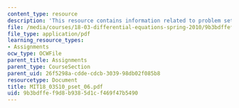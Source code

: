 ```yaml
---
content_type: resource
description: 'This resource contains information related to problem set 6. '
file: /media/courses/18-03-differential-equations-spring-2010/9b3bdffef9d8b9385d1cf469f47b5490_MIT18_03S10_pset_06.pdf
file_type: application/pdf
learning_resource_types:
- Assignments
ocw_type: OCWFile
parent_title: Assignments
parent_type: CourseSection
parent_uid: 26f5298a-cdde-cdcb-3039-98db02f085b8
resourcetype: Document
title: MIT18_03S10_pset_06.pdf
uid: 9b3bdffe-f9d8-b938-5d1c-f469f47b5490
---
```


